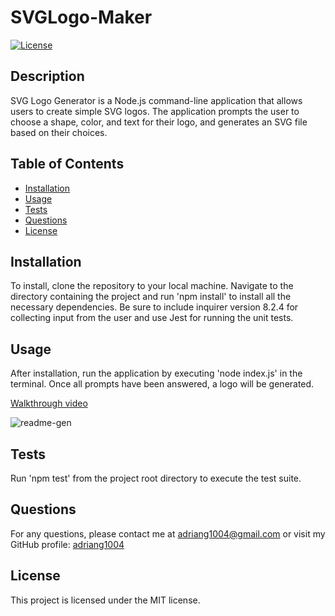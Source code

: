 # SVGLogo-Maker

[![License](https://img.shields.io/badge/License-MIT-yellow.svg)](https://opensource.org/licenses/MIT)

## Description
SVG Logo Generator is a Node.js command-line application that allows users to create simple SVG logos. The application prompts the user to choose a shape, color, and text for their logo, and generates an SVG file based on their choices.

## Table of Contents
- [Installation](#installation)
- [Usage](#usage)
- [Tests](#tests)
- [Questions](#questions)
- [License](#license)

## Installation
To install, clone the repository to your local machine. Navigate to the directory containing the project and run 'npm install' to install all the necessary dependencies. Be sure to include inquirer version 8.2.4 for collecting input from the user and use Jest for running the unit tests.

## Usage
After installation, run the application by executing 'node index.js' in the terminal. Once all prompts have been answered, a logo will be generated.

[Walkthrough video](https://drive.google.com/file/d/1bTurNzOD8qYZArXuRDzfX-VmeRJOOg67/view)

![readme-gen](https://github.com/adriang1004/README-gen/assets/144719329/ac5bc3ff-d0bf-4483-a307-07f973965d31)

## Tests
Run 'npm test' from the project root directory to execute the test suite.

## Questions
For any questions, please contact me at [adriang1004@gmail.com](mailto:adriang1004@gmail.com) or visit my GitHub profile: [adriang1004](https://github.com/adriang1004/)

## License
This project is licensed under the MIT license.        